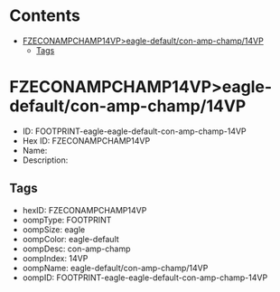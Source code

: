 



Contents
========

* [FZECONAMPCHAMP14VP>eagle-default/con-amp-champ/14VP](#fzeconampchamp14vpeagle-defaultcon-amp-champ14vp)
	* [Tags](#tags)

# FZECONAMPCHAMP14VP>eagle-default/con-amp-champ/14VP

- ID: FOOTPRINT-eagle-eagle-default-con-amp-champ-14VP
- Hex ID: FZECONAMPCHAMP14VP
- Name: 
- Description: 

## Tags

- hexID: FZECONAMPCHAMP14VP
- oompType: FOOTPRINT
- oompSize: eagle
- oompColor: eagle-default
- oompDesc: con-amp-champ
- oompIndex: 14VP
- oompName: eagle-default/con-amp-champ/14VP
- oompID: FOOTPRINT-eagle-eagle-default-con-amp-champ-14VP
